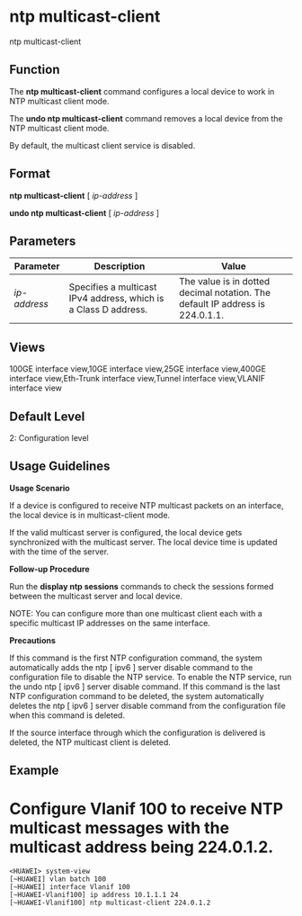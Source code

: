 ntp multicast-client
====================

ntp multicast-client

Function
--------

The **ntp multicast-client** command configures a local device to work in NTP multicast client mode.

The **undo ntp multicast-client** command removes a local device from the NTP multicast client mode.

By default, the multicast client service is disabled.



Format
------

**ntp multicast-client** [ *ip-address* ]

**undo ntp multicast-client** [ *ip-address* ]



Parameters
----------

| Parameter | Description | Value |
| --- | --- | --- |
| *ip-address* | Specifies a multicast IPv4 address, which is a Class D address. | The value is in dotted decimal notation. The default IP address is 224.0.1.1. |




Views
-----

100GE interface view,10GE interface view,25GE interface view,400GE interface view,Eth-Trunk interface view,Tunnel interface view,VLANIF interface view



Default Level
-------------

2: Configuration level



Usage Guidelines
----------------

**Usage Scenario**

If a device is configured to receive NTP multicast packets on an interface, the local device is in multicast-client mode.

If the valid multicast server is configured, the local device gets synchronized with the multicast server. The local device time is updated with the time of the server.

**Follow-up Procedure**

Run the **display ntp sessions** commands to check the sessions formed between the multicast server and local device.

NOTE: You can configure more than one multicast client each with a specific multicast IP addresses on the same interface.

**Precautions**

If this command is the first NTP configuration command, the system automatically adds the ntp [ ipv6 ] server disable command to the configuration file to disable the NTP service. To enable the NTP service, run the undo ntp [ ipv6 ] server disable command. If this command is the last NTP configuration command to be deleted, the system automatically deletes the ntp [ ipv6 ] server disable command from the configuration file when this command is deleted.

If the source interface through which the configuration is delivered is deleted, the NTP multicast client is deleted.

Example
-------

# Configure Vlanif 100 to receive NTP multicast messages with the multicast address being 224.0.1.2.
```
<HUAWEI> system-view
[~HUAWEI] vlan batch 100
[~HUAWEI] interface Vlanif 100
[~HUAWEI-Vlanif100] ip address 10.1.1.1 24
[~HUAWEI-Vlanif100] ntp multicast-client 224.0.1.2

```